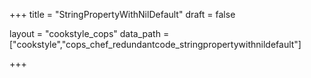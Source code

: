 +++
title = "StringPropertyWithNilDefault"
draft = false

layout = "cookstyle_cops"
data_path = ["cookstyle","cops_chef_redundantcode_stringpropertywithnildefault"]

+++

<!-- The content of this page is automatically generated from the
cops_chef_redundantcode_stringpropertywithnildefault.yml file in github.com/chef/cookstyle/blob/main/docs-chef-io/data/cookstyle/. -->
